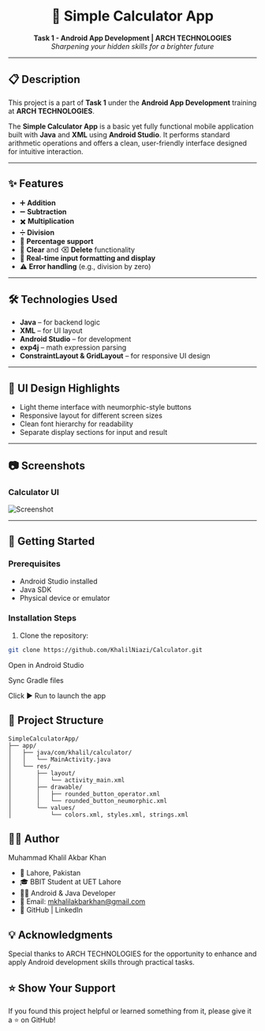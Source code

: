 <h1 align="center">📱 Simple Calculator App</h1>

<p align="center">
  <strong>Task 1 - Android App Development | ARCH TECHNOLOGIES</strong><br />
  <em>Sharpening your hidden skills for a brighter future</em>
</p>

---

## 📋 Description

This project is a part of **Task 1** under the **Android App Development** training at **ARCH TECHNOLOGIES**.

The **Simple Calculator App** is a basic yet fully functional mobile application built with **Java** and **XML** using **Android Studio**. It performs standard arithmetic operations and offers a clean, user-friendly interface designed for intuitive interaction.

---

## ✨ Features

- ➕ **Addition**
- ➖ **Subtraction**
- ✖️ **Multiplication**
- ➗ **Division**
- 💯 **Percentage support**
- 🧹 **Clear** and ⌫ **Delete** functionality
- 🔢 **Real-time input formatting and display**
- ⚠️ **Error handling** (e.g., division by zero)

---

## 🛠️ Technologies Used

- **Java** – for backend logic
- **XML** – for UI layout
- **Android Studio** – for development
- **exp4j** – math expression parsing
- **ConstraintLayout & GridLayout** – for responsive UI design

---

## 📱 UI Design Highlights

- Light theme interface with neumorphic-style buttons
- Responsive layout for different screen sizes
- Clean font hierarchy for readability
- Separate display sections for input and result

---

## 📷 Screenshots

### Calculator UI

![Screenshot](https://github.com/user-attachments/assets/9cce2086-2a29-44e1-93e5-516cc847bc5f)

---

## 🚀 Getting Started

### Prerequisites

- Android Studio installed
- Java SDK
- Physical device or emulator

### Installation Steps

1. Clone the repository:

```bash
git clone https://github.com/KhalilNiazi/Calculator.git
```
Open in Android Studio

Sync Gradle files

Click ▶️ Run to launch the app

📂 Project Structure
---
```
SimpleCalculatorApp/
├── app/
│   ├── java/com/khalil/calculator/
│   │   └── MainActivity.java
│   └── res/
│       ├── layout/
│       │   └── activity_main.xml
│       ├── drawable/
│       │   ├── rounded_button_operator.xml
│       │   └── rounded_button_neumorphic.xml
│       └── values/
│           └── colors.xml, styles.xml, strings.xml
```
🙋‍♂️ Author
---

Muhammad Khalil Akbar Khan
- 📍 Lahore, Pakistan
- 🎓 BBIT Student at UET Lahore
- 👨‍💻 Android & Java Developer
- 📧 Email: mkhalilakbarkhan@gmail.com
- 🔗 GitHub | LinkedIn

💡 Acknowledgments
---
Special thanks to ARCH TECHNOLOGIES for the opportunity to enhance and apply Android development skills through practical tasks.

⭐️ Show Your Support
---
If you found this project helpful or learned something from it, please give it a ⭐️ on GitHub!
